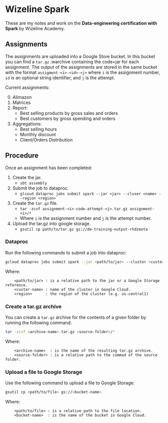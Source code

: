 # Wizeline Spark

These are my notes and work on the **Data-engineering certification with Spark** by Wizeline Academy. 

## Assignments

The assignments are uploaded into a Google Store bucket. In this bucket you can find a `tar.gz` :warchive 
containing the code+jar for each assignment. The output of the assignments are stored in the same bucket
with the format `assigment-<i>-<id>-<j>` where `i` is the assignment number, `id` is an optional 
string identifier, and `j` is the attempt. 

Current assignments:

0. Alimazon
1. Matrices
2. Report:
    * Best selling products by gross sales and orders
    * Best customers by gross spending and orders
3. Aggregations:
    * Best selling hours
    * Monthly discount
    * Client/Orders Distribution

## Procedure

Once an assignment has been completed:
1. Create the jar.
    * `sbt assembly`
2. Submit the job to dataproc.
    * `glcoud dataproc jobs submit spark --jar <jar> --cluser <name> --region <region>`
3. Create the `tar.gz` file. 
    * `tar -zcvf assignment-<i>-code-attempt-<j>.tar.gz assignment-<i>/*`
    * Where `i` is the assignment number and `j` is the attempt number.
4. Upload the tar.gz into google storage.
    * `gsutil cp path/to/tar.gz gs://de-training-output-rhdzmota`

### Dataproc

Run the following commands to submit a job into dataproc:
```bash
gcloud dataproc jobs submit spark --jar <path/to/jar> --cluster <custer-name> --region <region>
```

Where:
```text
    <path/to/jar> : is a relative path to the jar or a Google Storage reference.
    <custer-name> : name of the cluster in Google Cloud.
    <region>      : the region of the cluster (e.g. us-central1)
```

### Create a tar.gz archive

You can create a `tar.gz` archive for the contents of a given folder by running the following command:
```bash
tar -zcvf <archive-name>.tar.gz <source-folder>/*
```

Where:
```text
    <archive-name>  : is the name of the resulting tar.gz archive. 
    <source-folder> : is a relative path to the commad of the source folder.
```

### Upload a file to Google Storage

Use the following command to upload a file to Google Storage:
```bash
gsutil cp <path/to/file> gs://<bucket-name>
```

Where:
```text
    <path/to/file> : is a relative path to the file location.
    <bucket-name>  : is the name of the bucket in Google Cloud. 
```

## 
